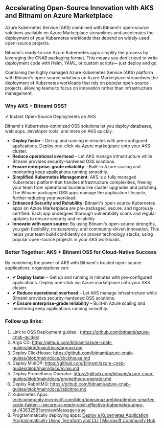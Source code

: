 ## Accelerating Open-Source Innovation with AKS and Bitnami on Azure Marketplace

Azure Kubernetes Service (AKS) combined with Bitnami's open-source solutions available on Azure Marketplace streamlines and accelerates the deployment of your Kubernetes workloads that depend on widely-used open-source projects.

Bitnami's ready-to-use Azure Kubernetes apps simplify the process by leveraging the CNAB packaging format. This means you don't need to write deployment code with Helm, YAML, or custom scripts— just deploy and go.

Combining the highly managed Azure Kubernetes Service (AKS) platform with Bitnami's open-source solutions on Azure Marketplace streamlines the deployment of Kubernetes workloads that rely on popular open-source projects, allowing teams to focus on innovation rather than infrastructure management.

### Why AKS + Bitnami OSS?

✔ Instant Open-Source Deployments on AKS

Bitnami's Kubernetes-optimized OSS solutions let you deploy databases, web apps, developer tools, and more on AKS quickly.

- **Deploy faster** – Get up and running in minutes with pre-configured applications. Deploy one-click via Azure marketplace onto your AKS cluster.
- **Reduce operational overhead** – Let AKS manage infrastructure while Bitnami provides security-hardened OSS solutions.
- **Ensure enterprise-grade reliability** – Built-in Azure scaling and monitoring keep applications running smoothly.
- **Simplified Kubernetes Management**: AKS is a fully managed Kubernetes platform that handles infrastructure complexities, freeing your team from operational burdens like cluster upgrades and patching. The Bitnami packaged OSS apps manage the application lifecycle, further reducing your workload.
- **Enhanced Security and Reliability**: Bitnami's open-source Kubernetes apps on Azure Marketplace are pre-packaged, secure, and rigorously certified. Each app undergoes thorough vulnerability scans and regular updates to ensure security and reliability.
- **Innovate with open source**: By using Bitnami's open-source strengths, you gain flexibility, transparency, and community-driven innovation. This helps your team build confidently on proven technology stacks, using popular open-source projects in your AKS workloads.

### Better Together: AKS + Bitnami OSS for Cloud-Native Success

By combining the power of AKS with Bitnami's trusted open-source applications, organizations can:

- **✔ Deploy faster** – Get up and running in minutes with pre-configured applications. Deploy one-click via Azure marketplace onto your AKS cluster.
- **✔ Reduce operational overhead** – Let AKS manage infrastructure while Bitnami provides security-hardened OSS solutions.
- **✔ Ensure enterprise-grade reliability** – Built-in Azure scaling and monitoring keep applications running smoothly.

### Follow up links:

1. Link to OSS Deployment guides : (https://github.com/bitnami/azure-cnab-guides)
2. Argo CD: https://github.com/bitnami/azure-cnab-guides/blob/main/docs/argocd.md
3. Deploy ClickHouse: https://github.com/bitnami/azure-cnab-guides/blob/main/docs/clickhouse.md
4. Deploy MinIO®: https://github.com/bitnami/azure-cnab-guides/blob/main/docs/minio.md
5. Deploy Prometheus Operator: https://github.com/bitnami/azure-cnab-guides/blob/main/docs/prometheus-operator.md
6. Deploy RabbitMQ: https://github.com/bitnami/azure-cnab-guides/blob/main/docs/rabbitmq.md
4. Kubernetes Apps: [techcommunity.microsoft.com/blog/appsonazureblog/deploy-smarter-scale-faster---secure-ai-ready-cost-effective-kubernetes-apps-at-/4363258?previewMessage=true](https://techcommunity.microsoft.com/blog/appsonazureblog/deploy-smarter-scale-faster---secure-ai-ready-cost-effective-kubernetes-apps-at-/4363258?previewMessage=true)
5. Programmatically deploying apps: [Deploy a Kubernetes Application Programmatically Using Terraform and CLI | Microsoft Community Hub](https://techcommunity.microsoft.com/t5/azure-developer-community-blog/deploy-a-kubernetes-application-programmatically-using-terraform/ba-p/4363258)



